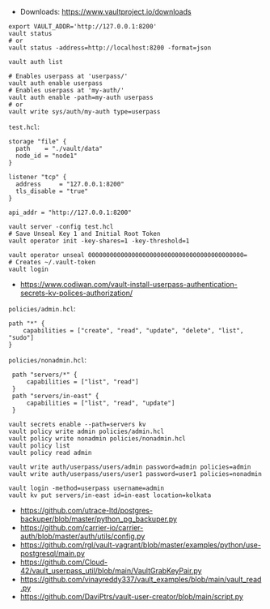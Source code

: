 * Downloads: https://www.vaultproject.io/downloads

```shell
export VAULT_ADDR='http://127.0.0.1:8200'
vault status
# or
vault status -address=http://localhost:8200 -format=json
```

```shell
vault auth list

# Enables userpass at 'userpass/'
vault auth enable userpass
# Enables userpass at 'my-auth/'
vault auth enable -path=my-auth userpass
# or
vault write sys/auth/my-auth type=userpass
```

`test.hcl`:
```hcl
storage "file" {
  path    = "./vault/data"
  node_id = "node1"
}

listener "tcp" {
  address     = "127.0.0.1:8200"
  tls_disable = "true"
}

api_addr = "http://127.0.0.1:8200"
```

```shell
vault server -config test.hcl
# Save Unseal Key 1 and Initial Root Token
vault operator init -key-shares=1 -key-threshold=1

vault operator unseal 0000000000000000000000000000000000000000000=
# Creates ~/.vault-token
vault login
```

* https://www.codiwan.com/vault-install-userpass-authentication-secrets-kv-polices-authorization/

`policies/admin.hcl`:
```hcl
path "*" {
    capabilities = ["create", "read", "update", "delete", "list", "sudo"]
}
```
`policies/nonadmin.hcl`:
```hcl
 path "servers/*" {
     capabilities = ["list", "read"]
 }
 path "servers/in-east" {
     capabilities = ["list", "read", "update"]
 }
```

```shell
vault secrets enable --path=servers kv
vault policy write admin policies/admin.hcl
vault policy write nonadmin policies/nonadmin.hcl
vault policy list
vault policy read admin

vault write auth/userpass/users/admin password=admin policies=admin
vault write auth/userpass/users/user1 password=user1 policies=nonadmin

vault login -method=userpass username=admin
vault kv put servers/in-east id=in-east location=kolkata
```

* https://github.com/utrace-ltd/postgres-backuper/blob/master/python_pg_backuper.py
* https://github.com/carrier-io/carrier-auth/blob/master/auth/utils/config.py
* https://github.com/rgl/vault-vagrant/blob/master/examples/python/use-postgresql/main.py
* https://github.com/Cloud-42/vault_userpass_util/blob/main/VaultGrabKeyPair.py
* https://github.com/vinayreddy337/vault_examples/blob/main/vault_read.py
* https://github.com/DaviPtrs/vault-user-creator/blob/main/script.py
